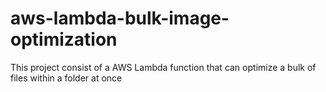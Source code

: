# aws-lambda-bulk-image-optimization
This project consist of a AWS Lambda function that can optimize a bulk of files within a folder at once
